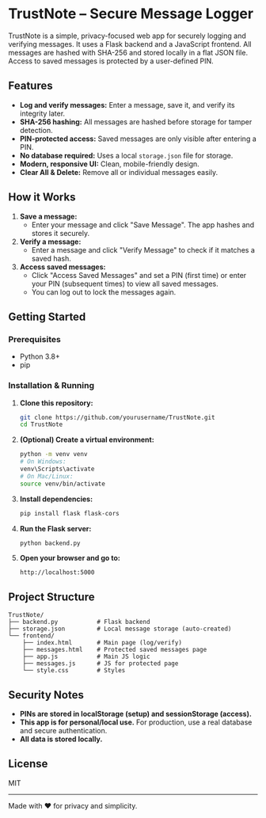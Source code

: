 # TrustNote – Secure Message Logger

TrustNote is a simple, privacy-focused web app for securely logging and verifying messages. It uses a Flask backend and a  JavaScript frontend. All messages are hashed with SHA-256 and stored locally in a flat JSON file. Access to saved messages is protected by a user-defined PIN.

## Features

- **Log and verify messages:** Enter a message, save it, and verify its integrity later.
- **SHA-256 hashing:** All messages are hashed before storage for tamper detection.
- **PIN-protected access:** Saved messages are only visible after entering a PIN.
- **No database required:** Uses a local `storage.json` file for storage.
- **Modern, responsive UI:** Clean, mobile-friendly design.
- **Clear All & Delete:** Remove all or individual messages easily.

## How it Works

1. **Save a message:**
   - Enter your message and click "Save Message". The app hashes and stores it securely.
2. **Verify a message:**
   - Enter a message and click "Verify Message" to check if it matches a saved hash.
3. **Access saved messages:**
   - Click "Access Saved Messages" and set a PIN (first time) or enter your PIN (subsequent times) to view all saved messages.
   - You can log out to lock the messages again.

## Getting Started

### Prerequisites
- Python 3.8+
- pip

### Installation & Running
1. **Clone this repository:**
   ```sh
   git clone https://github.com/yourusername/TrustNote.git
   cd TrustNote
   ```
2. **(Optional) Create a virtual environment:**
   ```sh
   python -m venv venv
   # On Windows:
   venv\Scripts\activate
   # On Mac/Linux:
   source venv/bin/activate
   ```
3. **Install dependencies:**
   ```sh
   pip install flask flask-cors
   ```
4. **Run the Flask server:**
   ```sh
   python backend.py
   ```
5. **Open your browser and go to:**
   ```
   http://localhost:5000
   ```

## Project Structure

```
TrustNote/
├── backend.py           # Flask backend
├── storage.json         # Local message storage (auto-created)
└── frontend/
    ├── index.html       # Main page (log/verify)
    ├── messages.html    # Protected saved messages page
    ├── app.js           # Main JS logic
    ├── messages.js      # JS for protected page
    └── style.css        # Styles
```

## Security Notes
- **PINs are stored in localStorage (setup) and sessionStorage (access).**
- **This app is for personal/local use.** For production, use a real database and secure authentication.
- **All data is stored locally.**

## License
MIT

---

Made with ❤️ for privacy and simplicity.
